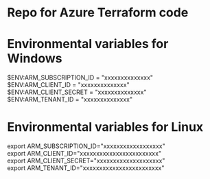 # Repo for Azure Terraform code

# Environmental variables for Windows

$ENV:ARM_SUBSCRIPTION_ID = "xxxxxxxxxxxxxx"</br>
$ENV:ARM_CLIENT_ID       = "xxxxxxxxxxxxxx"</br>
$ENV:ARM_CLIENT_SECRET   = "xxxxxxxxxxxxxx" </br>
$ENV:ARM_TENANT_ID       = "xxxxxxxxxxxxxx"</br>

# Environmental variables for Linux

export ARM_SUBSCRIPTION_ID="xxxxxxxxxxxxxxxxxx"</br>
export ARM_CLIENT_ID="xxxxxxxxxxxxxxxxxxxxxxxx"</br>
export ARM_CLIENT_SECRET="xxxxxxxxxxxxxxxxxxxx"</br>
export ARM_TENANT_ID="xxxxxxxxxxxxxxxxxxxxxxxx"</br>
